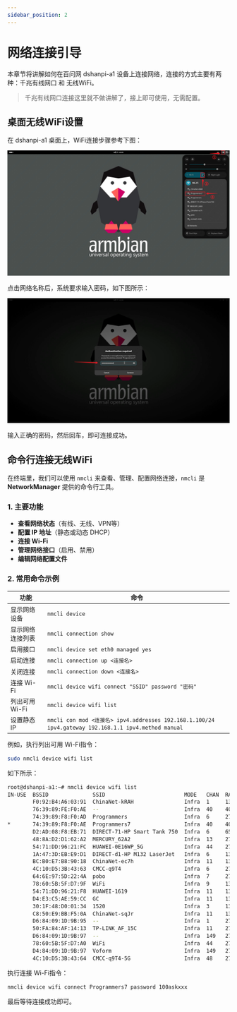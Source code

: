 ```yaml
---
sidebar_position: 2
---
```

# 网络连接引导

本章节将讲解如何在百问网 dshanpi-a1 设备上连接网络，连接的方式主要有两种：千兆有线网口 和 无线WiFi。

> 千兆有线网口连接这里就不做讲解了，接上即可使用，无需配置。

## 桌面无线WiFi设置

在 dshanpi-a1 桌面上，WiFi连接步骤参考下图：

![image-20250808190309109](images/image-20250808190309109.png)

点击网络名称后，系统要求输入密码，如下图所示：

![image-20250808190507346](images/image-20250808190507346.png)

输入正确的密码，然后回车，即可连接成功。

## 命令行连接无线WiFi

在终端里，我们可以使用 `nmcli` 来查看、管理、配置网络连接，`nmcli` 是 **NetworkManager** 提供的命令行工具。

### 1. 主要功能

- **查看网络状态**（有线、无线、VPN等）
- **配置 IP 地址**（静态或动态 DHCP）
- **连接 Wi-Fi**
- **管理网络接口**（启用、禁用）
- **编辑网络配置文件**

### 2. 常用命令示例

| 功能             | 命令                                                         |
| ---------------- | ------------------------------------------------------------ |
| 显示网络设备     | `nmcli device`                                               |
| 显示网络连接列表 | `nmcli connection show`                                      |
| 启用接口         | `nmcli device set eth0 managed yes`                          |
| 启动连接         | `nmcli connection up <连接名>`                               |
| 关闭连接         | `nmcli connection down <连接名>`                             |
| 连接 Wi-Fi       | `nmcli device wifi connect "SSID" password "密码"`           |
| 列出可用 Wi-Fi   | `nmcli device wifi list`                                     |
| 设置静态 IP      | `nmcli con mod <连接名> ipv4.addresses 192.168.1.100/24 ipv4.gateway 192.168.1.1 ipv4.method manual` |

例如，执行列出可用 Wi-Fi指令：

~~~bash
sudo nmcli device wifi list
~~~

如下所示：

~~~bash
root@dshanpi-a1:~# nmcli device wifi list
IN-USE  BSSID              SSID                         MODE   CHAN  RATE      >
        F0:92:B4:A6:03:91  ChinaNet-kRAH                Infra  1     130 Mbit/s>
        76:39:89:FE:F0:AE  --                           Infra  40    405 Mbit/s>
        74:39:89:F8:F0:AD  Programmers                  Infra  6     270 Mbit/s>
*       74:39:89:F8:F0:AE  Programmers7                 Infra  40    405 Mbit/s>
        D2:AD:08:F8:EB:71  DIRECT-71-HP Smart Tank 750  Infra  6     65 Mbit/s >
        48:8A:D2:D1:62:A2  MERCURY_62A2                 Infra  13    270 Mbit/s>
        54:71:DD:96:21:FC  HUAWEI-0E16WP_5G             Infra  44    270 Mbit/s>
        1A:47:3D:EB:E9:D1  DIRECT-d1-HP M132 LaserJet   Infra  6     130 Mbit/s>
        BC:B0:E7:B8:90:18  ChinaNet-ec7h                Infra  11    130 Mbit/s>
        4C:10:D5:3B:43:63  CMCC-q9T4                    Infra  6     270 Mbit/s>
        64:6E:97:5D:22:4A  pobo                         Infra  7     270 Mbit/s>
        78:60:5B:5F:D7:9F  WiFi                         Infra  9     130 Mbit/s>
        54:71:DD:96:21:F8  HUAWEI-1619                  Infra  11    130 Mbit/s>
        D4:E3:C5:AE:59:CC  GC                           Infra  11    130 Mbit/s>
        30:1F:48:D0:01:34  1520                         Infra  3     130 Mbit/s>
        C8:50:E9:BB:F5:0A  ChinaNet-sqJr                Infra  11    130 Mbit/s>
        D6:84:09:1D:9B:95  --                           Infra  1     270 Mbit/s>
        50:FA:84:AF:14:13  TP-LINK_AF_15C               Infra  11    270 Mbit/s>
        D6:84:09:1D:9B:97  --                           Infra  149   270 Mbit/s>
        78:60:5B:5F:D7:A0  WiFi                         Infra  44    270 Mbit/s>
        D4:84:09:1D:9B:97  Voform                       Infra  149   270 Mbit/s>
        4C:10:D5:3B:43:64  CMCC-q9T4-5G                 Infra  48    270 Mbit/s>
~~~

执行连接 Wi-Fi指令：

~~~bash
nmcli device wifi connect Programmers7 password 100askxxx
~~~

最后等待连接成功即可。

